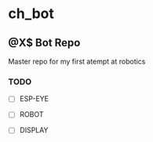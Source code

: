 # ch_bot

## @X$ Bot Repo
Master repo for my first atempt at robotics

### TODO
- [ ] ESP-EYE
- [ ] ROBOT
- [ ] DISPLAY


